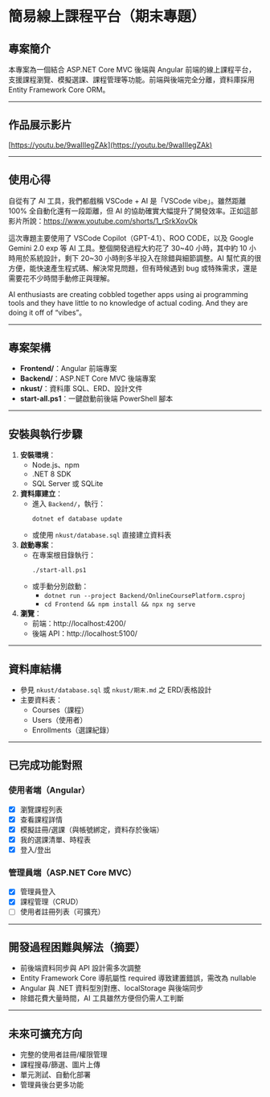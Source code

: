 # 簡易線上課程平台（期末專題）

## 專案簡介
本專案為一個結合 ASP.NET Core MVC 後端與 Angular 前端的線上課程平台，支援課程瀏覽、模擬選課、課程管理等功能。前端與後端完全分離，資料庫採用 Entity Framework Core ORM。

---

## 作品展示影片
[https://youtu.be/9waIIIegZAk](https://youtu.be/9waIIIegZAk)

---

## 使用心得
自從有了 AI 工具，我們都戲稱 VSCode + AI 是「VSCode vibe」。雖然距離 100% 全自動化還有一段距離，但 AI 的協助確實大幅提升了開發效率。正如這部影片所說：https://www.youtube.com/shorts/1_rSrkXovOk

這次專題主要使用了 VSCode Copilot（GPT-4.1）、ROO CODE，以及 Google Gemini 2.0 exp 等 AI 工具。整個開發過程大約花了 30~40 小時，其中約 10 小時用於系統設計，剩下 20~30 小時則多半投入在除錯與細節調整。AI 幫忙真的很方便，能快速產生程式碼、解決常見問題，但有時候遇到 bug 或特殊需求，還是需要花不少時間手動修正與理解。


AI enthusiasts are creating cobbled together apps using ai programming tools and they have little to no knowledge of actual coding. And they are doing it off of “vibes”。


---

## 專案架構

- **Frontend/**：Angular 前端專案
- **Backend/**：ASP.NET Core MVC 後端專案
- **nkust/**：資料庫 SQL、ERD、設計文件
- **start-all.ps1**：一鍵啟動前後端 PowerShell 腳本

---

## 安裝與執行步驟

1. **安裝環境**：
   - Node.js、npm
   - .NET 8 SDK
   - SQL Server 或 SQLite
2. **資料庫建立**：
   - 進入 `Backend/`，執行：
     ```shell
     dotnet ef database update
     ```
   - 或使用 `nkust/database.sql` 直接建立資料表
3. **啟動專案**：
   - 在專案根目錄執行：
     ```shell
     ./start-all.ps1
     ```
   - 或手動分別啟動：
     - `dotnet run --project Backend/OnlineCoursePlatform.csproj`
     - `cd Frontend && npm install && npx ng serve`
4. **瀏覽**：
   - 前端：http://localhost:4200/
   - 後端 API：http://localhost:5100/

---

## 資料庫結構

- 參見 `nkust/database.sql` 或 `nkust/期末.md` 之 ERD/表格設計
- 主要資料表：
  - Courses（課程）
  - Users（使用者）
  - Enrollments（選課紀錄）

---

## 已完成功能對照

### 使用者端（Angular）
- [x] 瀏覽課程列表
- [x] 查看課程詳情
- [x] 模擬註冊/選課（與帳號綁定，資料存於後端）
- [x] 我的選課清單、時程表
- [x] 登入/登出

### 管理員端（ASP.NET Core MVC）
- [x] 管理員登入
- [x] 課程管理（CRUD）
- [ ] 使用者註冊列表（可擴充）

---

## 開發過程困難與解法（摘要）
- 前後端資料同步與 API 設計需多次調整
- Entity Framework Core 導航屬性 required 導致建置錯誤，需改為 nullable
- Angular 與 .NET 資料型別對應、localStorage 與後端同步
- 除錯花費大量時間，AI 工具雖然方便但仍需人工判斷

---

## 未來可擴充方向
- 完整的使用者註冊/權限管理
- 課程搜尋/篩選、圖片上傳
- 單元測試、自動化部署
- 管理員後台更多功能
